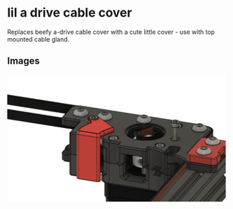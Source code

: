 # lil a drive cable cover

Replaces beefy a-drive cable cover with a cute little cover - use with top mounted cable gland.

## Images
![](./Images/lil-cover.png)
